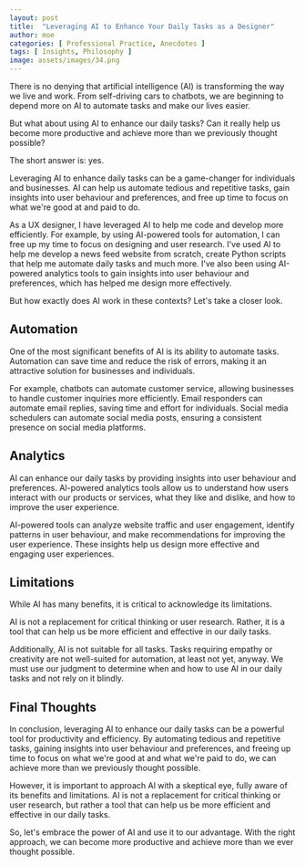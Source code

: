 ```yaml
---
layout: post
title:  "Leveraging AI to Enhance Your Daily Tasks as a Designer"
author: moe
categories: [ Professional Practice, Anecdotes ]
tags: [ Insights, Philosophy ]
image: assets/images/34.png
---
```


There is no denying that artificial intelligence (AI) is transforming the way we live and work. From self-driving cars to chatbots, we are beginning to depend more on AI to automate tasks and make our lives easier.

But what about using AI to enhance our daily tasks? Can it really help us become more productive and achieve more than we previously thought possible?

The short answer is: yes.

Leveraging AI to enhance daily tasks can be a game-changer for individuals and businesses. AI can help us automate tedious and repetitive tasks, gain insights into user behaviour and preferences, and free up time to focus on what we're good at and paid to do.

As a UX designer, I have leveraged AI to help me code and develop more efficiently. For example, by using AI-powered tools for automation, I can free up my time to focus on designing and user research. I've used AI to help me develop a news feed website from scratch, create Python scripts that help me automate daily tasks and much more. I've also been using AI-powered analytics tools to gain insights into user behaviour and preferences, which has helped me design more effectively.

But how exactly does AI work in these contexts? Let's take a closer look.

## Automation
One of the most significant benefits of AI is its ability to automate tasks. Automation can save time and reduce the risk of errors, making it an attractive solution for businesses and individuals.

For example, chatbots can automate customer service, allowing businesses to handle customer inquiries more efficiently. Email responders can automate email replies, saving time and effort for individuals. Social media schedulers can automate social media posts, ensuring a consistent presence on social media platforms.

## Analytics
AI can enhance our daily tasks by providing insights into user behaviour and preferences. AI-powered analytics tools allow us to understand how users interact with our products or services, what they like and dislike, and how to improve the user experience.

AI-powered tools can analyze website traffic and user engagement, identify patterns in user behaviour, and make recommendations for improving the user experience. These insights help us design more effective and engaging user experiences.

## Limitations
While AI has many benefits, it is critical to acknowledge its limitations.

AI is not a replacement for critical thinking or user research. Rather, it is a tool that can help us be more efficient and effective in our daily tasks.

Additionally, AI is not suitable for all tasks. Tasks requiring empathy or creativity are not well-suited for automation, at least not yet, anyway. We must use our judgment to determine when and how to use AI in our daily tasks and not rely on it blindly.

## Final Thoughts
In conclusion, leveraging AI to enhance our daily tasks can be a powerful tool for productivity and efficiency. By automating tedious and repetitive tasks, gaining insights into user behaviour and preferences, and freeing up time to focus on what we're good at and what we're paid to do, we can achieve more than we previously thought possible.

However, it is important to approach AI with a skeptical eye, fully aware of its benefits and limitations. AI is not a replacement for critical thinking or user research, but rather a tool that can help us be more efficient and effective in our daily tasks.

So, let's embrace the power of AI and use it to our advantage. With the right approach, we can become more productive and achieve more than we ever thought possible.
